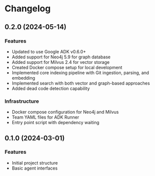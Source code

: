 # Changelog

## 0.2.0 (2024-05-14)

### Features
- Updated to use Google ADK v0.6.0+
- Added support for Neo4j 5.9 for graph database
- Added support for Milvus 2.4 for vector storage
- Created Docker compose setup for local development
- Implemented core indexing pipeline with Git ingestion, parsing, and embedding
- Implemented search with both vector and graph-based approaches
- Added dead code detection capability

### Infrastructure
- Docker compose configuration for Neo4j and Milvus
- Team YAML files for ADK Runner
- Entry point script with dependency waiting

## 0.1.0 (2024-03-01)

### Features
- Initial project structure
- Basic agent interfaces